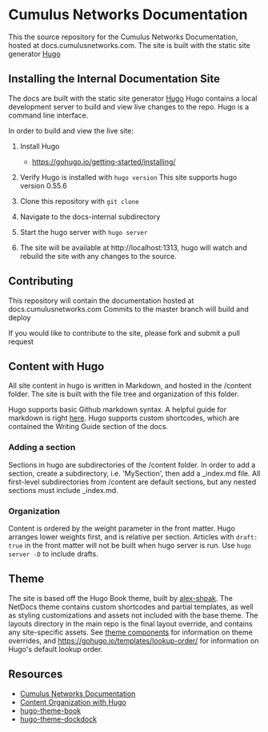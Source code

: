 # Cumulus Networks Documentation

This the source repository for the Cumulus Networks Documentation, hosted at docs.cumulusnetworks.com.
The site is built with the static site generator [Hugo](https://gohugo.io/documentation/)

## Installing the Internal Documentation Site
The docs are built with the static site generator [Hugo](https://gohugo.io/documentation/)
Hugo contains a local development server to build and view live changes to the repo. Hugo is
a command line interface.

In order to build and view the live site:

1. Install Hugo
    - https://gohugo.io/getting-started/installing/

2. Verify Hugo is installed with `hugo version` This site supports hugo version 0.55.6

3. Clone this repository with `git clone`

4. Navigate to the docs-internal subdirectory

5. Start the hugo server with `hugo server`

6. The site will be available at http://localhost:1313,
hugo will watch and rebuild the site with any changes to the source.

## Contributing

This repository will contain the documentation hosted at docs.cumulusnetworks.com
Commits to the master branch will build and deploy

If you would like to contribute to the site, please fork and submit a pull request

## Content with Hugo
All site content in hugo is written in Markdown, and hosted in the /content folder.
The site is built with the file tree and organization of this folder.

Hugo supports basic Github markdown syntax. A helpful guide for markdown is right [here](https://github.com/adam-p/markdown-here/wiki/Markdown-Cheatsheet).
Hugo supports custom shortcodes, which are contained the Writing Guide section of the docs.

### Adding a section
Sections in hugo are subdirectories of the /content folder. In order to add a section,
create a subdirectory, i.e. 'MySection', then add a _index.md file. All first-level subdirectories from /content are default sections, but any nested sections must include _index.md.

### Organization

Content is ordered by the weight parameter in the front matter. Hugo arranges lower weights first, and is relative per section.
Articles with `draft: true` in the front matter will not be built when hugo server is run.
Use `hugo server -D` to include drafts.

## Theme

The site is based off the Hugo Book theme, built by [alex-shpak](https://github.com/alex-shpak/). The NetDocs theme contains custom shortcodes and partial templates, as well as styling customizations and assets not included with the base theme. The layouts directory in the main repo is the final layout override, and contains any site-specific assets. See
[theme components](https://gohugo.io/themes/theme-components/) for information on theme overrides, and https://gohugo.io/templates/lookup-order/ for information on Hugo's default lookup order.


## Resources
  - [Cumulus Networks Documentation](https://docs.cumulusnetworks.com)
  - [Content Organization with Hugo](https://gohugo.io/content-management/organization/)
  - [hugo-theme-book](https://github.com/alex-shpak/hugo-book)
  - [hugo-theme-dockdock](https://github.com/vjeantet/hugo-theme-docdock)
